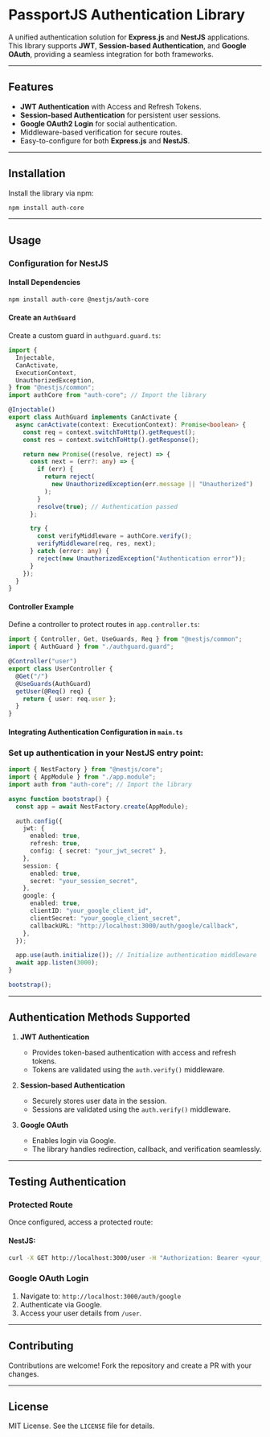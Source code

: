 <!-- Here’s a quick example of how to use AuthCore in an Nest.js application.

## Import the Library

Install the required dependencies if not already installed:

### npm install @nestjs/passport passportjs

## Authentication Guard

Create a custom guard to use auth.verify() in your NestJS application:

#### authguard.ts file

```javascript
import {
  Injectable,
  CanActivate,
  ExecutionContext,
  UnauthorizedException,
} from '@nestjs/common';
import authCore from 'passportjs'; // Import your auth library

@Injectable()
export class AuthGuard implements CanActivate {
  canActivate(context: ExecutionContext): Promise<boolean> {
    const req = context.switchToHttp().getRequest();
    const res = context.switchToHttp().getResponse();

    return new Promise((resolve, reject) => {
      const next = (err?: any) => {
        if (err) {
          return reject(
            new UnauthorizedException(err.message || 'Unauthorized'),
          );
        }
        resolve(true); // Authentication passed
      };

      try {
        const verifyMiddleware = authCore.verify(); // Use the verify middleware
        verifyMiddleware(req, res, next);
      } catch (error: any) {
        reject(new UnauthorizedException('Authentication error'));
      }
    });
  }
}
```

### Controller Configuration

Use the custom guard to protect your routes:

### app.controller.ts

```javascript
import { Controller, Get, Request, UseGuards } from "@nestjs/common";
import { AuthGuard } from "./authguard/authguard.guard";

@Controller("user")
export class AppController {
  @Get("/")
  @UseGuards(AuthGuard)
  async getUser(@Request() req: any) {
    return { message: "Verification successful", user: req.user };
  }
}
```

### Initialize Authentication in main.ts

### main.ts

```javascript
import { NestFactory } from "@nestjs/core";
import { AppModule } from "./app.module";
import auth from "passportjs"; // Import the library

async function bootstrap() {
  const app = await NestFactory.create(AppModule);

  // Configure the authentication
  auth.config({
    jwt: {
      enabled: true,
      refresh: true,
      config: { secret: "your_jwt_secret" },
    },
    session: { enabled: true },
    google: {
      enabled: true,
      clientID: "your_client_id",
      clientSecret: "your_client_secret",
      callbackURL: "http://localhost:3000/auth/google/callback",
    },
  });

  await app.listen(3000);
}
bootstrap();
``` -->

# PassportJS Authentication Library

A unified authentication solution for **Express.js** and **NestJS** applications. This library supports **JWT**, **Session-based Authentication**, and **Google OAuth**, providing a seamless integration for both frameworks.

---

## Features

- **JWT Authentication** with Access and Refresh Tokens.
- **Session-based Authentication** for persistent user sessions.
- **Google OAuth2 Login** for social authentication.
- Middleware-based verification for secure routes.
- Easy-to-configure for both **Express.js** and **NestJS**.

---

## Installation

Install the library via npm:

```bash
npm install auth-core
```

---

## Usage

### Configuration for NestJS

#### Install Dependencies

```bash
npm install auth-core @nestjs/auth-core
```

#### Create an `AuthGuard`

Create a custom guard in `authguard.guard.ts`:

```typescript
import {
  Injectable,
  CanActivate,
  ExecutionContext,
  UnauthorizedException,
} from "@nestjs/common";
import authCore from "auth-core"; // Import the library

@Injectable()
export class AuthGuard implements CanActivate {
  async canActivate(context: ExecutionContext): Promise<boolean> {
    const req = context.switchToHttp().getRequest();
    const res = context.switchToHttp().getResponse();

    return new Promise((resolve, reject) => {
      const next = (err?: any) => {
        if (err) {
          return reject(
            new UnauthorizedException(err.message || "Unauthorized")
          );
        }
        resolve(true); // Authentication passed
      };

      try {
        const verifyMiddleware = authCore.verify();
        verifyMiddleware(req, res, next);
      } catch (error: any) {
        reject(new UnauthorizedException("Authentication error"));
      }
    });
  }
}
```

#### Controller Example

Define a controller to protect routes in `app.controller.ts`:

```typescript
import { Controller, Get, UseGuards, Req } from "@nestjs/common";
import { AuthGuard } from "./authguard.guard";

@Controller("user")
export class UserController {
  @Get("/")
  @UseGuards(AuthGuard)
  getUser(@Req() req) {
    return { user: req.user };
  }
}
```

#### Integrating Authentication Configuration in `main.ts`

### Set up authentication in your NestJS entry point:

```typescript
import { NestFactory } from "@nestjs/core";
import { AppModule } from "./app.module";
import auth from "auth-core"; // Import the library

async function bootstrap() {
  const app = await NestFactory.create(AppModule);

  auth.config({
    jwt: {
      enabled: true,
      refresh: true,
      config: { secret: "your_jwt_secret" },
    },
    session: {
      enabled: true,
      secret: "your_session_secret",
    },
    google: {
      enabled: true,
      clientID: "your_google_client_id",
      clientSecret: "your_google_client_secret",
      callbackURL: "http://localhost:3000/auth/google/callback",
    },
  });

  app.use(auth.initialize()); // Initialize authentication middleware
  await app.listen(3000);
}

bootstrap();
```

---

## Authentication Methods Supported

1. **JWT Authentication**

   - Provides token-based authentication with access and refresh tokens.
   - Tokens are validated using the `auth.verify()` middleware.

2. **Session-based Authentication**

   - Securely stores user data in the session.
   - Sessions are validated using the `auth.verify()` middleware.

3. **Google OAuth**
   - Enables login via Google.
   - The library handles redirection, callback, and verification seamlessly.

---

## Testing Authentication

### Protected Route

Once configured, access a protected route:

#### NestJS:

```bash
curl -X GET http://localhost:3000/user -H "Authorization: Bearer <your_jwt_token>"
```

### Google OAuth Login

1. Navigate to: `http://localhost:3000/auth/google`
2. Authenticate via Google.
3. Access your user details from `/user`.

---

## Contributing

Contributions are welcome! Fork the repository and create a PR with your changes.

---

## License

MIT License. See the `LICENSE` file for details.
